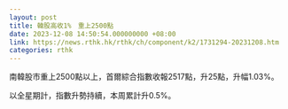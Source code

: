 ```yaml
---
layout: post
title: 韓股高收1%　重上2500點
date: 2023-12-08 14:50:54.000000000 +08:00
link: https://news.rthk.hk/rthk/ch/component/k2/1731294-20231208.htm
categories: rthk
---
```


南韓股市重上2500點以上，首爾綜合指數收報2517點，升25點，升幅1.03%。

以全星期計，指數升勢持續，本周累計升0.5%。
